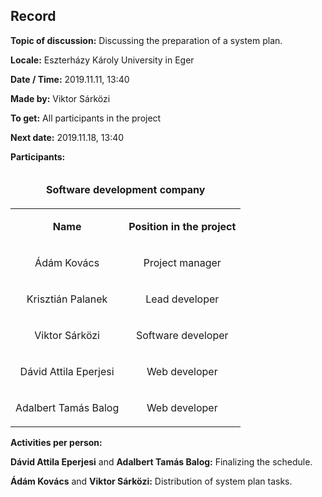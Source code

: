 ## Record

__Topic of discussion:__ Discussing the preparation of a system plan.

__Locale:__ Eszterházy Károly University in Eger

__Date / Time:__ 2019.11.11, 13:40

__Made by:__ Viktor Sárközi

__To get:__ All participants in the project

__Next date:__ 2019.11.18, 13:40

__Participants:__

<table>
  <thead>
  <tr>
    <td colspan=2><b><p align="center">Software development company</p></b></td>
  </tr>
  </thead>
  <tr>
    <td><b><p align="center">Name</p></b></td>
    <td><b><p align="center">Position in the project</p></b></td>
  </tr>
  <td><p align="center">Ádám Kovács</p></td>
  <td><p align="center">Project manager</p></td>
  </tr>
  <tr>
  <td><p align="center">Krisztián Palanek</p></td>
  <td><p align="center">Lead developer</p></td>
  </tr>
  <tr>
  <td><p align="center">Viktor Sárközi</p></td>
  <td><p align="center">Software developer</p></td>
  </tr>
  <tr>
  <td><p align="center">Dávid Attila Eperjesi</p></td>
  <td><p align="center">Web developer</p></td>
  </tr>
  <tr>
  <td><p align="center">Adalbert Tamás Balog</p></td>
  <td><p align="center">Web developer</p></td>
  </tr>  
</table>

__Activities per person:__

<b>Dávid Attila Eperjesi</b> and <b>Adalbert Tamás Balog:</b> Finalizing the schedule.

<b>Ádám Kovács</b> and <b>Viktor Sárközi:</b> Distribution of system plan tasks.
